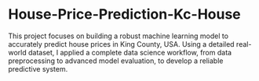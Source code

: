 # House-Price-Prediction-Kc-House
This project focuses on building a robust machine learning model to accurately predict house prices in King County, USA. Using a detailed real-world dataset, I applied a complete data science workflow, from data preprocessing to advanced model evaluation, to develop a reliable predictive system.
